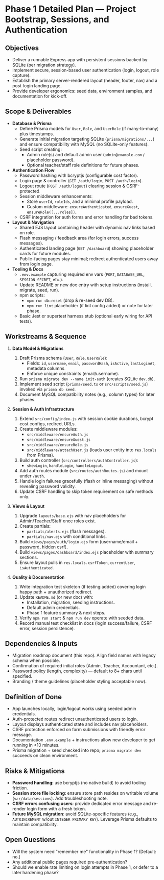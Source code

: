 # Phase 1 Detailed Plan — Project Bootstrap, Sessions, and Authentication

## Objectives
- Deliver a runnable Express app with persistent sessions backed by SQLite (per migration strategy).
- Implement secure, session-based user authentication (login, logout, role capture).
- Establish the primary server-rendered layout (header, footer, nav) and a post-login landing page.
- Provide developer ergonomics: seed data, environment samples, and documentation for kick-off.

## Scope & Deliverables
- **Database & Prisma**
  - Define Prisma models for `User`, `Role`, and `UserRole` (if many-to-many) plus timestamps.
  - Generate initial migration targeting SQLite (`prisma/migrations/...`) and ensure compatibility with MySQL (no SQLite-only features).
  - Seed script creating:
    - Admin role(s) and default admin user (`admin@example.com` / placeholder password).
    - Optional teacher/staff role definitions for future phases.
- **Authentication Flow**
  - Password hashing with bcryptjs (configurable cost factor).
  - Login page & controller (`GET /auth/login`, `POST /auth/login`).
  - Logout route (`POST /auth/logout`) clearing session & CSRF-protected.
  - Session middleware enhancements:
    - Store `userId`, `roleIds`, and a minimal profile payload.
    - Custom middleware: `ensureAuthenticated`, `ensureGuest`, `ensureRole([...roles])`.
  - CSRF integration for auth forms and error handling for bad tokens.
- **Layout & Navigation**
  - Shared EJS layout containing header with dynamic nav links based on role.
  - Flash messaging / feedback area (for login errors, success messages).
  - Authenticated landing page (`GET /dashboard`) showing placeholder cards for future modules.
  - Public-facing pages stay minimal; redirect authenticated users away from login page.
- **Tooling & Docs**
  - `.env.example` capturing required env vars (`PORT`, `DATABASE_URL`, `SESSION_SECRET`, etc.).
  - Update README or new doc entry with setup instructions (install, migrate, seed, run).
  - npm scripts:
    - `npm run db:reset` (drop & re-seed dev DB).
    - `npm run lint` placeholder (if lint config added) or note for later phase.
  - Basic Jest or supertest harness stub (optional early wiring for API tests).

## Workstreams & Sequence

1. **Data Model & Migrations**
   1. Draft Prisma schema (`User`, `Role`, `UserRole`):
      - Fields: `id`, `username`, `email`, `passwordHash`, `isActive`, `lastLoginAt`, metadata columns.
      - Enforce unique constraints (email/username).
   2. Run `prisma migrate dev --name init-auth` (creates SQLite `dev.db`).
   3. Implement seed script (`prisma/seed.ts` or `src/scripts/seed.js`) invoked via `prisma db seed`.
   4. Document MySQL compatibility notes (e.g., column types) for later phases.

2. **Session & Auth Infrastructure**
   1. Extend `src/config/index.js` with session cookie durations, bcrypt cost configs, redirect URLs.
   2. Create middleware modules:
      - `src/middleware/ensureAuth.js`
      - `src/middleware/ensureGuest.js`
      - `src/middleware/ensureRole.js`
      - `src/middleware/attachUser.js` (loads user entity into `res.locals` from Prisma).
   3. Build auth controller (`src/controllers/authController.js`):
      - `showLogin`, `handleLogin`, `handleLogout`.
   4. Add auth routes module (`src/routes/authRoutes.js`) and mount under `/auth`.
   5. Handle login failures gracefully (flash or inline messaging) without revealing password validity.
   6. Update CSRF handling to skip token requirement on safe methods only.

3. **Views & Layout**
   1. Upgrade `layouts/base.ejs` with nav placeholders for Admin/Teacher/Staff once roles exist.
   2. Create partials:
      - `partials/alerts.ejs` (flash messages).
      - `partials/nav.ejs` with conditional links.
   3. Build `views/pages/auth/login.ejs` form (username/email + password, hidden csrf).
   4. Build `views/pages/dashboard/index.ejs` placeholder with summary sections.
   5. Ensure layout pulls in `res.locals.csrfToken`, `currentUser`, `isAuthenticated`.

4. **Quality & Documentation**
   1. Write integration test skeleton (if testing added) covering login happy path + unauthorized redirect.
   2. Update `README.md` (or new doc) with:
      - Installation, migration, seeding instructions.
      - Default admin credentials.
      - Phase 1 feature summary & next steps.
   3. Verify `npm run start` & `npm run dev` operate with seeded data.
   4. Record manual test checklist in docs (login success/failure, CSRF error, session persistence).

## Dependencies & Inputs
- Migration roadmap document (this repo). Align field names with legacy schema when possible.
- Confirmation of required initial roles (Admin, Teacher, Accountant, etc.).
- Password policy (length, complexity) — default to 8+ chars until specified.
- Branding / theme guidelines (placeholder styling acceptable now).

## Definition of Done
- App launches locally, login/logout works using seeded admin credentials.
- Auth-protected routes redirect unauthenticated users to login.
- Layout displays authenticated state and includes nav placeholders.
- CSRF protection enforced on form submissions with friendly error message.
- Documentation `.env.example` + instructions allow new developer to get running in <10 minutes.
- Prisma migration + seed checked into repo; `prisma migrate dev` succeeds on clean environment.

## Risks & Mitigations
- **Password handling**: use bcryptjs (no native build) to avoid tooling friction.
- **Session store file locking**: ensure store path resides on writable volume (`var/data/sessions`). Add troubleshooting note.
- **CSRF errors confusing users**: provide dedicated error message and re-render login form with a fresh token.
- **Future MySQL migration**: avoid SQLite-specific features (e.g., `AUTOINCREMENT` w/out `INTEGER PRIMARY KEY`). Leverage Prisma defaults to maintain compatibility.

## Open Questions
- Will the system need "remember me" functionality in Phase 1? (Default: no.)
- Any additional public pages required pre-authentication?
- Should we enable rate limiting on login attempts in Phase 1, or defer to a later hardening phase?
